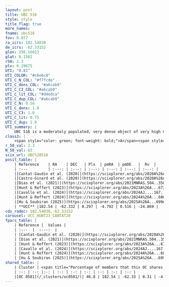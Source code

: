 ```yaml
---
layout: post
title: UBC 516
style: style
title_flag: true
more_names: 
fname: ubc516
fov: 0.077
ra_icrs: 182.54038
de_icrs: -62.33152
glon: 298.16013
glat: 0.1562
r50: 2.3
plx: 0.29675
UTI: "0.81"
UTI_COLOR: "#c6e6c8"
UTI_C_N_COL: "#f7fcde"
UTI_C_dens_COL: "#a6cab9"
UTI_C_C3_COL: "#a6cab9"
UTI_C_lit_COL: "#d4edca"
UTI_C_dup_COL: "#a6cab9"
UTI_C_N: 0.56
UTI_C_dens: 1.0
UTI_C_C3: 1.0
UTI_C_lit: 0.75
UTI_C_dup: 1.0
UTI_summary: |
    UBC 516 is a moderately populated, very dense object of very high C3 quality. It is well-studied in the literature. This object shares a moderate percentage of members with a later reported entry.
class3: |
    <span style="color: green; font-weight: bold;">A</span><span style="color: green; font-weight: bold;">A</span>
r_50_val: 2.3
N_50_val: 62
scix_url: UBC%20516
posit_table: |
    | Reference    | RA    | DEC   | Plx  | pmRA  | pmDE   |  Rv  |
    | :---         | :---: | :---: | :---: | :---: | :---: | :---: |
    |[Cantat-Gaudin et al. (2020)](https://scixplorer.org/abs/2020A%26A...640A...1C) | 182.541 | -62.33 | 0.272 | -4.784 | 0.49 | -- |
    |[Castro-Ginard et al. (2020)](https://scixplorer.org/abs/2020A%26A...635A..45C) | 182.53 | -62.332 | 0.27 | -4.775 | 0.489 | -- |
    |[Dias et al. (2021)](https://scixplorer.org/abs/2021MNRAS.504..356D) | 182.517 | -62.33 | 0.284 | -4.775 | 0.5 | -- |
    |[Hunt & Reffert (2023)](https://scixplorer.org/abs/2023A%26A...673A.114H) | 182.537 | -62.327 | 0.298 | -4.782 | 0.512 | -24.813 |
    |[Cavallo et al. (2024)](https://scixplorer.org/abs/2024AJ....167...12C) | 182.544 | -62.333 | 0.3 | -- | -- | -- |
    |[Hunt & Reffert (2024)](https://scixplorer.org/abs/2024A%26A...686A..42H) | 182.537 | -62.327 | 0.298 | -4.782 | 0.512 | -24.813 |
    |[Hu & Soubiran (2025)](https://scixplorer.org/abs/2025A%26A...699A.246H) | 182.544 | -62.333 | -- | -- | -- | -- |
    | **UCC** |182.54 | -62.332 | 0.297 | -4.792 | 0.516 | -24.869 | 
cds_radec: 182.54038,-62.33152
carousel: UCC_HUNT23_CANTAT20
fpars_table: |
    | Reference |  Values |
    | :---  |  :---:  |
    | [Cantat-Gaudin et al. (2020)](https://scixplorer.org/abs/2020A%26A...640A...1C) | `AVNN=1.37, DMNN=12.52, AgeNN=8.46` |
    | [Dias et al. (2021)](https://scixplorer.org/abs/2021MNRAS.504..356D) | `Av=1.812, Dist=3277, logage=8.417, [Fe/H]=0.139` |
    | [Hunt & Reffert (2023)](https://scixplorer.org/abs/2023A%26A...673A.114H) | `AV50=1.507, diffAV50=0.745, MOD50=12.374, logAge50=8.481` |
    | [Cavallo et al. (2024)](https://scixplorer.org/abs/2024AJ....167...12C) | `AV50=1.95, dMod50=11.74, logAge50=8.71, [Fe/H]50=-0.66` |
    | [Hunt & Reffert (2024)](https://scixplorer.org/abs/2024A%26A...686A..42H) | `MassJ=474.982` |
    | [Hu & Soubiran (2025)](https://scixplorer.org/abs/2025A%26A...699A.246H) | `MA22=-0.51, MA23f=-0.46, MK24=-0.23, MF24=-0.46` |
shared_table: |
    | Cluster | <span title="Percentage of members that this OC shares with the ones listed">%</span>   | RA   | DEC   | Plx   | pmRA  | pmDE  | Rv | UTI |
    | :-: | :-: |:-: | :-: | :-: | :-: | :-: | :-: | :-: |
    |[OC 0581](/_clusters/oc0581/)| 46.8 | 182.54 | -62.33 | 0.31 | -4.77 | 0.52 | -24.87 |0.0 |
---
```

